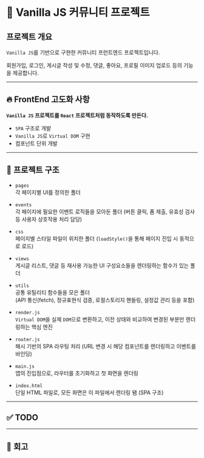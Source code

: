 # 📝 Vanilla JS 커뮤니티 프로젝트

## 프로젝트 개요

`Vanilla JS`를 기반으로 구현한 커뮤니티 프런트엔드 프로젝트입니다. 

회원가입, 로그인, 게시글 작성 및 수정, 댓글, 좋아요, 프로필 이미지 업로드 등의 기능을 제공합니다.

---

## 🔥 FrontEnd 고도화 사항

**`Vanilla JS` 프로젝트를 `React` 프로젝트처럼 동작하도록 만든다.**

 - `SPA` 구조로 개발
 - `Vanilla JS`로 `Virtual DOM` 구현
 - 컴포넌트 단위 개발

---

## 📁 프로젝트 구조

- `pages`  
  각 페이지별 UI를 정의한 폴더

- `events`  
  각 페이지에 필요한 이벤트 로직들을 모아둔 폴더
  (버튼 클릭, 폼 제출, 유효성 검사 등 사용자 상호작용 처리 담당)

- `css`  
  페이지별 스타일 파일이 위치한 폴더
  (`loadStyle()`을 통해 페이지 진입 시 동적으로 로드)

- `views`  
  게시글 리스트, 댓글 등 재사용 가능한 UI 구성요소들을 렌더링하는 함수가 있는 폴더

- `utils`  
  공통 유틸리티 함수들을 모은 폴더  
  (API 통신(fetch), 정규표현식 검증, 로컬스토리지 핸들링, 설정값 관리 등을 포함)

- `render.js`  
  `Virtual DOM`을 실제 `DOM`으로 변환하고, 이전 상태와 비교하여 변경된 부분만 렌더링하는 핵심 엔진

- `router.js`  
  해시 기반의 SPA 라우팅 처리
  (URL 변경 시 해당 컴포넌트를 렌더링하고 이벤트를 바인딩)

- `main.js`  
  앱의 진입점으로, 라우터를 초기화하고 첫 화면을 렌더링

- `index.html`  
  단일 HTML 파일로, 모든 화면은 이 파일에서 렌더링 됌 (SPA 구조)


---

## ✅ TODO

---

## 🌈 회고
